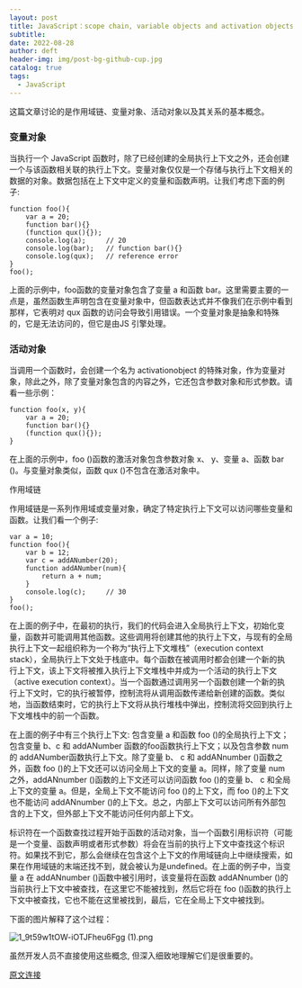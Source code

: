 ```yaml
---
layout: post
title: JavaScript：scope chain, variable objects and activation objects.【自翻译】
subtitle:
date: 2022-08-28
author: deft
header-img: img/post-bg-github-cup.jpg
catalog: true
tags:
  - JavaScript
---
```


这篇文章讨论的是作用域链、变量对象、活动对象以及其关系的基本概念。

### 变量对象

当执行一个 JavaScript 函数时，除了已经创建的全局执行上下文之外，还会创建一个与该函数相关联的执行上下文。变量对象仅仅是一个存储与执行上下文相关的数据的对象。数据包括在上下文中定义的变量和函数声明。让我们考虑下面的例子:


```
function foo(){
    var a = 20;
    function bar(){}
    (function qux(){});
    console.log(a);     // 20
    console.log(bar);   // function bar(){}
    console.log(qux);   // reference error
}
foo();
```

上面的示例中，foo函数的变量对象包含了变量 a 和函数 bar。这里需要主要的一点是，虽然函数生声明包含在变量对象中，但函数表达式并不像我们在示例中看到那样，它表明对 qux 函数的访问会导致引用错误。一个变量对象是抽象和特殊的，它是无法访问的，但它是由JS 引擎处理。

### 活动对象

当调用一个函数时，会创建一个名为 activationobject 的特殊对象，作为变量对象，除此之外，除了变量对象包含的内容之外，它还包含参数对象和形式参数。请看一些示例：


```
function foo(x, y){
    var a = 20;
    function bar(){}
    (function qux(){});
}
```

在上面的示例中，foo ()函数的激活对象包含参数对象 x、 y、变量 a、函数 bar ()。与变量对象类似，函数 qux ()不包含在激活对象中。

作用域链

作用域链是一系列作用域或变量对象，确定了特定执行上下文可以访问哪些变量和函数。让我们看一个例子:


```
var a = 10;
function foo(){
    var b = 12;
    var c = addANumber(20);
    function addANumber(num){
        return a + num;
    }
    console.log(c);     // 30
}
foo();
```

在上面的例子中，在最初的执行，我们的代码会进入全局执行上下文，初始化变量，函数并可能调用其他函数。这些调用将创建其他的执行上下文，与现有的全局执行上下文一起组织称为一个称为“执行上下文堆栈”（execution context stack），全局执行上下文处于栈底中。每个函数在被调用时都会创建一个新的执行上下文，该上下文将被推入执行上下文堆栈中并成为一个活动的执行上下文（active execution context）。当一个函数通过调用另一个函数创建一个新的执行上下文时，它的执行被暂停，控制流将从调用函数传递给新创建的函数。类似地，当函数结束时，它的执行上下文将从执行堆栈中弹出，控制流将交回到执行上下文堆栈中的前一个函数。

在上面的例子中有三个执行上下文: 包含变量 a 和函数 foo ()的全局执行上下文； 包含变量 b、c 和 addANumber 函数的foo函数执行上下文；以及包含参数 num 的 addANumber函数执行上下文。除了变量 b、 c 和 addANnumber ()函数之外，函数 foo ()的上下文还可以访问全局上下文的变量 a。同样，除了变量 num 之外，addANnumber ()函数的上下文还可以访问函数 foo ()的变量 b、 c 和全局上下文的变量 a。但是，全局上下文不能访问 foo ()的上下文，而 foo ()的上下文也不能访问 addANnumber ()的上下文。总之，内部上下文可以访问所有外部包含的上下文，但外部上下文不能访问任何内部上下文。

标识符在一个函数查找过程开始于函数的活动对象，当一个函数引用标识符（可能是一个变量、函数声明或者形式参数）将会在当前的执行上下文中查找这个标识符。如果找不到它，那么会继续在包含这个上下文的作用域链向上中继续搜索，如果在作用域链的末端还找不到，就会被认为是undefined。在上面的例子中，当变量 a 在 addANnumber ()函数中被引用时，该变量将在函数 addANnumber ()的当前执行上下文中被查找，在这里它不能被找到，然后它将在 foo ()函数的执行上下文中被查找，它也不能在这里被找到，最后，它在全局上下文中被找到。

下面的图片解释了这个过程：

![1_9t59w1tOW-iOTJFheu6Fgg (1).png](https://deftliang.github.io/1_9t59w1tOW-iOTJFheu6Fgg.png)


虽然开发人员不直接使用这些概念, 但深入细致地理解它们是很重要的。


[原文连接](https://medium.com/@klausng/javascript-scope-chain-variable-objects-and-activation-objects-4eb017256d0b)
